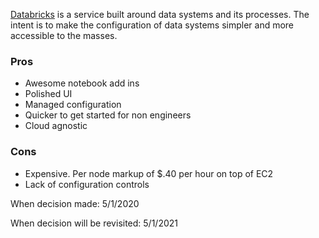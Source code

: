 [Databricks](https://databricks.com) is a service built around data systems and its processes. The intent is to make the configuration of data systems simpler and more accessible to the masses. 

### Pros
* Awesome notebook add ins
* Polished UI
* Managed configuration
* Quicker to get started for non engineers
* Cloud agnostic

### Cons
* Expensive. Per node markup of $.40 per hour on top of EC2
* Lack of configuration controls

When decision made: 5/1/2020

When decision will be revisited: 5/1/2021